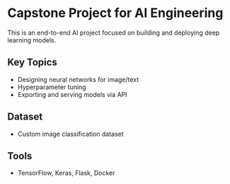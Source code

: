# Capstone Project for AI Engineering

This is an end-to-end AI project focused on building and deploying deep learning models.

## Key Topics

- Designing neural networks for image/text
- Hyperparameter tuning
- Exporting and serving models via API

## Dataset

- Custom image classification dataset

## Tools

- TensorFlow, Keras, Flask, Docker

